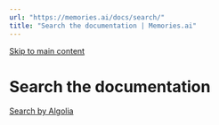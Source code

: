 ```yaml
---
url: "https://memories.ai/docs/search/"
title: "Search the documentation | Memories.ai"
---
```


[Skip to main content](https://memories.ai/docs/search/#__docusaurus_skipToContent_fallback)

# Search the documentation

[Search by Algolia](https://www.algolia.com/)